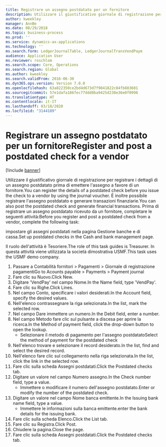 ```yaml
---
title: Registrare un assegno postdatato per un fornitore
description: Utilizzare il giustificativo giornale di registrazione per registrare i dettagli di un assegno postdatato prima di emettere l'assegno a favore di un fornitore.
author: kweekley
manager: AnnBe
ms.date: 08/29/2018
ms.topic: business-process
ms.prod: ''
ms.service: dynamics-ax-applications
ms.technology: ''
ms.search.form: LedgerJournalTable, LedgerJournalTransVendPaym
audience: Application User
ms.reviewer: roschlom
ms.search.scope: Core, Operations
ms.search.region: Global
ms.author: kweekley
ms.search.validFrom: 2016-06-30
ms.dyn365.ops.version: Version 7.0.0
ms.openlocfilehash: 63a822350ce2bd4d673d7f9841822c84fb883601
ms.sourcegitcommit: 57e1dafa186fec77ddd8ba9425d238e36e0f0998
ms.translationtype: HT
ms.contentlocale: it-IT
ms.lasthandoff: 03/18/2020
ms.locfileid: "3144189"
---
```

# <a name="register-and-post-a-postdated-check-for-a-vendor"></a><span data-ttu-id="bbb99-103">Registrare un assegno postdatato per un fornitore</span><span class="sxs-lookup"><span data-stu-id="bbb99-103">Register and post a postdated check for a vendor</span></span>

[!include [banner](../../includes/banner.md)]

<span data-ttu-id="bbb99-104">Utilizzare il giustificativo giornale di registrazione per registrare i dettagli di un assegno postdatato prima di emettere l'assegno a favore di un fornitore.</span><span class="sxs-lookup"><span data-stu-id="bbb99-104">You can register the details of a postdated check before you issue the check to a vendor by using the journal voucher.</span></span> <span data-ttu-id="bbb99-105">È inoltre possibile registrare l'assegno postdatato e generare transazioni finanziarie.</span><span class="sxs-lookup"><span data-stu-id="bbb99-105">You can also post the postdated check and generate financial transactions.</span></span> <span data-ttu-id="bbb99-106">Prima di registrare un assegno postdatato ricevuto da un fornitore, completare le seguenti attività:</span><span class="sxs-lookup"><span data-stu-id="bbb99-106">Before you register and post a postdated check from a vendor, complete the following task:</span></span> 

<span data-ttu-id="bbb99-107">impostare gli assegni postdatati nella pagina Gestione banche e di cassa.</span><span class="sxs-lookup"><span data-stu-id="bbb99-107">Set up postdated checks in the Cash and bank management page.</span></span> 



<span data-ttu-id="bbb99-108">Il ruolo dell'attività è Tesoriere.</span><span class="sxs-lookup"><span data-stu-id="bbb99-108">The role of this task guides is Treasurer.</span></span> <span data-ttu-id="bbb99-109">In questa attività viene utilizzata la società dimostrativa USMF.</span><span class="sxs-lookup"><span data-stu-id="bbb99-109">This task uses the USMF demo company.</span></span>

1. <span data-ttu-id="bbb99-110">Passare a Contabilità fornitori > Pagamenti > Giornale di registrazione pagamenti</span><span class="sxs-lookup"><span data-stu-id="bbb99-110">Go to Acounts payable > Payments > Payment journal</span></span>
2. <span data-ttu-id="bbb99-111">Fare clic su Nuovo.</span><span class="sxs-lookup"><span data-stu-id="bbb99-111">Click New.</span></span>
3. <span data-ttu-id="bbb99-112">Digitare 'VendPay' nel campo Nome.</span><span class="sxs-lookup"><span data-stu-id="bbb99-112">In the Name field, type 'VendPay'.</span></span>
4. <span data-ttu-id="bbb99-113">Fare clic su Righe.</span><span class="sxs-lookup"><span data-stu-id="bbb99-113">Click Lines.</span></span>
5. <span data-ttu-id="bbb99-114">Nel campo Conto, specificare i valori desiderati.</span><span class="sxs-lookup"><span data-stu-id="bbb99-114">In the Account field, specify the desired values.</span></span>
6. <span data-ttu-id="bbb99-115">Nell'elenco contrassegnare la riga selezionata.</span><span class="sxs-lookup"><span data-stu-id="bbb99-115">In the list, mark the selected row.</span></span>
7. <span data-ttu-id="bbb99-116">Nel campo Dare immettere un numero.</span><span class="sxs-lookup"><span data-stu-id="bbb99-116">In the Debit field, enter a number.</span></span>
8. <span data-ttu-id="bbb99-117">Nel campo Metodo fare clic sul pulsante a discesa per aprire la ricerca.</span><span class="sxs-lookup"><span data-stu-id="bbb99-117">In the Method of payment field, click the drop-down button to open the lookup.</span></span>
    * <span data-ttu-id="bbb99-118">Selezionare il metodo di pagamento per l'assegno postdatato</span><span class="sxs-lookup"><span data-stu-id="bbb99-118">Select the method of payment for the postdated check</span></span>  
9. <span data-ttu-id="bbb99-119">Nell'elenco trovare e selezionare il record desiderato.</span><span class="sxs-lookup"><span data-stu-id="bbb99-119">In the list, find and select the desired record.</span></span>
10. <span data-ttu-id="bbb99-120">Nell'elenco fare clic sul collegamento nella riga selezionata.</span><span class="sxs-lookup"><span data-stu-id="bbb99-120">In the list, click the link in the selected row.</span></span>
11. <span data-ttu-id="bbb99-121">Fare clic sulla scheda Assegni postdatati.</span><span class="sxs-lookup"><span data-stu-id="bbb99-121">Click the Postdated checks tab.</span></span>
12. <span data-ttu-id="bbb99-122">Digitare un valore nel campo Numero assegno.</span><span class="sxs-lookup"><span data-stu-id="bbb99-122">In the Check number field, type a value.</span></span>
    * <span data-ttu-id="bbb99-123">Immettere o modificare il numero dell'assegno postdatato.</span><span class="sxs-lookup"><span data-stu-id="bbb99-123">Enter or modify the number of the postdated check.</span></span>  
13. <span data-ttu-id="bbb99-124">Digitare un valore nel campo Nome banca emittente.</span><span class="sxs-lookup"><span data-stu-id="bbb99-124">In the Issuing bank name field, type a value.</span></span>
    * <span data-ttu-id="bbb99-125">Immettere le informazioni sulla banca emittente.</span><span class="sxs-lookup"><span data-stu-id="bbb99-125">enter the bank details for the issuing bank.</span></span>  
14. <span data-ttu-id="bbb99-126">Fare clic sulla scheda Elenco.</span><span class="sxs-lookup"><span data-stu-id="bbb99-126">Click the List tab.</span></span>
15. <span data-ttu-id="bbb99-127">Fare clic su Registra.</span><span class="sxs-lookup"><span data-stu-id="bbb99-127">Click Post.</span></span>
16. <span data-ttu-id="bbb99-128">Chiudere la pagina.</span><span class="sxs-lookup"><span data-stu-id="bbb99-128">Close the page.</span></span>
17. <span data-ttu-id="bbb99-129">Fare clic sulla scheda Assegni postdatati.</span><span class="sxs-lookup"><span data-stu-id="bbb99-129">Click the Postdated checks tab.</span></span>

